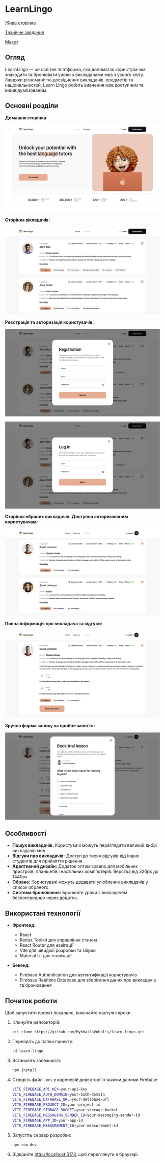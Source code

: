 # LearnLingo

[Жива сторінка](https://top-learn-lingo.vercel.app/)

[Технічне завдання](https://docs.google.com/document/d/1ZB_MFgnnJj7t7OXtv5hESSwY6xRgVoACZKzgZczWc3Y/edit)

[Макет](https://www.figma.com/file/dewf5jVviSTuWMMyU3d8Mc/%D0%9F%D0%B5%D1%82-%D0%BF%D1%80%D0%BE%D1%94%D0%BA%D1%82-%D0%B4%D0%BB%D1%8F-%D0%9A%D0%A6?type=design&node-id=0-1&mode=design&t=jCmjSs9PeOjObYSc-0)

## Огляд

LearnLingo — це освітня платформа, яка допомагає користувачам знаходити та бронювати уроки з викладачами мов з усього світу. Завдяки різноманіттю досвідчених викладачів, предметів та національностей, Learn Lingo робить вивчення мов доступним та індивідуалізованим.

## Основні розділи

**Домашня сторінка:**

![Home Page](./src/assets/images/home-page.png)

**Cторінка вікладачів:**

![Teachers Page](./src/assets/images/teachers-page.png)

**Реєстрація та авторизація користувачів:**

![Sign Up](./src/assets/images/sign-up.png)

![Sign In](./src/assets/images/sign-in.png)

**Сторінка обраних викладачів. Доступна авторизованим користувачам:**

![Teacher Info](./src/assets/images/favorite-teachers-page.png)

**Повна інформація про викладача та відгуки:**

![Teacher Info](./src/assets/images/teacher-info.png)

**Зручна форма запису на пробне заняття:**

![Trial Lesson](./src/assets/images/trial-lesson.png)

## Особливості

- **Пошук викладачів:** Користувачі можуть переглядати великий вибір викладачів мов.
- **Відгуки про викладачів:** Доступ до тисяч відгуків від інших студентів для прийняття рішення.
- **Адаптивний дизайн:** Додаток оптимізовано для мобільних пристроїв, планшетів і настільних комп'ютерів. Верстка від 320рх до 1440рх.
- **Обране:** Користувачі можуть додавати улюблених викладачів у список обраного.
- **Система бронювання:** Бронюйте уроки з викладачем безпосередньо через додаток.

## Використані технології

- **Фронтенд:**

  - React
  - Redux Toolkit для управління станом
  - React Router для навігації
  - Vite для швидкої розробки та збірки
  - Material UI для стилізації

- **Бекенд:**
  - Firebase Authentication для автентифікації користувачів
  - Firebase Realtime Database для зберігання даних про викладачів та бронювання

## Початок роботи

Щоб запустити проект локально, виконайте наступні кроки:

1. Клонуйте репозиторій:

   ```bash
   git clone https://github.com/MykhailoVobolis/learn-lingo.git
   ```

2. Перейдіть до папки проекту:

   ```bash
   cd learn-lingo
   ```

3. Встановіть залежності:

   ```bash
   npm install
   ```

4. Створіть файл `.env` у кореневій директорії з такими даними Firebase:

   ```bash
   VITE_FIREBASE_API_KEY=your-api-key
   VITE_FIREBASE_AUTH_DOMAIN=your-auth-domain
   VITE_FIREBASE_DATABASE_URL=your-database-url
   VITE_FIREBASE_PROJECT_ID=your-project-id
   VITE_FIREBASE_STORAGE_BUCKET=your-storage-bucket
   VITE_FIREBASE_MESSAGING_SENDER_ID=your-messaging-sender-id
   VITE_FIREBASE_APP_ID=your-app-id
   VITE_FIREBASE_MEASUREMENT_ID=your-measurement-id
   ```

5. Запустіть сервер розробки:

   ```bash
   npm run dev
   ```

6. Відкрийте [http://localhost:5173](http://localhost:5173), щоб переглянути в браузері.
